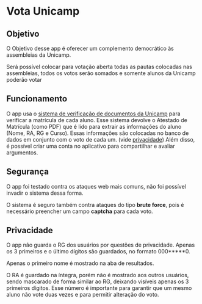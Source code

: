 Vota Unicamp
============

Objetivo
--------
O Objetivo desse app é oferecer um complemento democrático às assembleias da Unicamp.

Será possível colocar para votação aberta todas as pautas colocadas nas assembleias, todos os votos serão somados e somente alunos da Unicamp poderão votar

Funcionamento
-------------
O app usa o [sistema de verificação de documentos da Unicamp][1] para verificar a matrícula de cada aluno. Esse sistema devolve o Atestado de Matrícula (como PDF) que é lido para extrair as informações do aluno (Nome, RA, RG e Curso). Essas informações são colocadas no banco de dados em conjunto com o voto de cada um. (vide [privacidade](#privacy))
Além disso, é possível criar uma conta no aplicativo para compartilhar e avaliar argumentos.

Segurança
---------
O app foi testado contra os ataques web mais comuns, não foi possível invadir o sistema dessa forma.

O sistema é seguro também contra ataques do tipo __brute force__, pois é necessário preencher um campo __captcha__ para cada voto.


## <a name="privacy"></a> Privacidade

O app não guarda o RG dos usuários por questões de privacidade. Apenas os 3 primeiros e o último dígitos são guardados, no formato 000\*\*\*\*\*0.

Apenas o primeiro nome é mostrado na aba de resultados.

O RA é guardado na íntegra, porém não é mostrado aos outros usuários, sendo mascarado de forma similar ao RG, deixando visíveis apenas os 3 primeiros dígitos. Esse número é importante para garantir que um mesmo aluno não vote duas vezes e para permitir alteração do voto.

[1]: https://www.daconline.unicamp.br/ActionConsultaDiploma.asp
